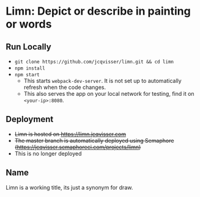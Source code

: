 # Limn: Depict or describe in painting or words

## Run Locally

- `git clone https://github.com/jcqvisser/limn.git && cd limn`
- `npm install`
- `npm start`
  - This starts `webpack-dev-server`. It is not set up to automatically refresh when the code changes.
  - This also serves the app on your local network for testing, find it on `<your-ip>:8080`.

## Deployment

- ~~Limn is hosted on https://limn.jcqvisser.com~~
- ~~The master branch is automatically deployed using Semaphore (https://jcqvisser.semaphoreci.com/projects/limn)~~
- This is no longer deployed

## Name

Limn is a working title, its just a synonym for draw.

